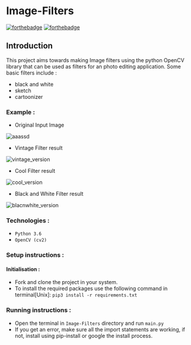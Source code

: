 # Image-Filters

[![forthebadge](https://forthebadge.com/images/badges/made-with-python.svg)](https://forthebadge.com)
[![forthebadge](https://forthebadge.com/images/badges/built-with-love.svg)](https://forthebadge.com)

## Introduction

This project aims towards making Image filters using the python OpenCV library that can be used as filters for an photo editing application.
Some basic filters include : 
- black and white
- sketch 
- cartoonizer
### Example :

- Original Input Image

![aaassd](https://user-images.githubusercontent.com/25251763/50043608-80116580-009d-11e9-9204-4c00d7fb55f1.png)

- Vintage Filter result

![vintage_version](https://user-images.githubusercontent.com/25251763/50043619-c5ce2e00-009d-11e9-9ede-4edab38b3741.jpg)

- Cool Filter result

![cool_version](https://user-images.githubusercontent.com/25251763/50043627-f1511880-009d-11e9-9a81-4bffddbba58f.jpg)

- Black and White Filter result

![blacnwhite_version](https://user-images.githubusercontent.com/25251763/50043633-09289c80-009e-11e9-93fe-924d2b8c967e.jpg)


### Technologies :
- `Python 3.6`
- `OpenCV (cv2)`

### Setup instructions :

#### Initialisation :
- Fork and clone the project in your system.
- To install the required packages use the following command in terminal[Unix]: `pip3 install -r requirements.txt`

### Running instructions :
 - Open the terminal in `Image-Filters` directory and run `main.py`
 - If you get an error, make sure all the import statements are working, if not, install using pip-install or google the install process.
 
 
